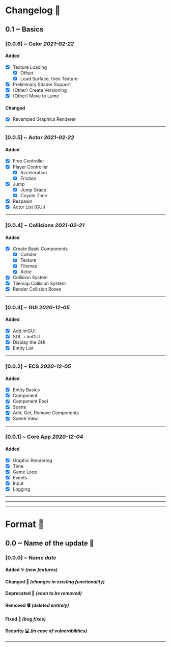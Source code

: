 # Changelog 📝

## **0.1** ~ Basics


### **[0.0.6]** ~ Color _2021-02-22_
#### Added
- [x]  Texture Loading
    - [x]  Offset
    - [x]  Load Surface, then Texture
- [x]  Preliminary Shader Support
- [x]  (Other) Create Versioning
- [x]  (Other) Move to Lume
#### Changed
- [x]  Revamped Graphics Renderer

---

### **[0.0.5]** ~ Actor _2021-02-22_
#### Added
- [x]  Free Controller
- [x]  Player Controller
    - [x]  Acceleration
    - [x]  Friction
- [x]  Jump
    - [x]  Jump Grace
    - [x]  Coyote Time
- [x]  Respawn
- [x]  Actor List (GUI)

---

### **[0.0.4]** ~ Collisions _2021-02-21_
#### Added
- [x]  Create Basic Components
    - [x]  Collider
    - [x]  Texture
    - [x]  Tilemap
    - [x]  Actor
- [x]  Collision System
- [x]  Tilemap Collision System
- [x]  Render Collision Boxes

---

### **[0.0.3]** ~ GUI _2020-12-05_
#### Added
- [x]  Add imGUI
- [x]  SDL + imGUI
- [x]  Display the GUI
- [x]  Entity List

---

### **[0.0.2]** ~ ECS _2020-12-05_
#### Added
- [x]  Entity Basics
- [x]  Component
- [x]  Component Pool
- [x]  Scene
- [x]  Add, Get, Remove Components
- [x]  Scene View

---

### **[0.0.1]** ~ Core App _2020-12-04_
#### Added
- [x]  Graphic Rendering
- [x]  Time
- [x]  Game Loop
- [x]  Events
- [x]  Input
- [x]  Logging

---

---

---

# Format 💾

## **0.0** ~ Name of the update 🌟

### **[0.0.0]** ~ Name _date_
#### Added ✨ _(new features)_
#### Changed 🌿 _(changes in existing functionality)_
#### Deprecated 🥀 _(soon to be removed)_
#### Removed 🗑 _(deleted entirely)_
#### Fixed 🔨 _(bug fixes)_
#### Security 💻 _(in case of vulnerabilities)_

---

